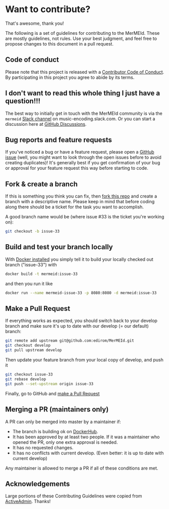 # Want to contribute?

That's awesome, thank you!

The following is a set of guidelines for contributing to the MerMEId. These are mostly guidelines, not rules. Use your best judgment, and feel free to propose changes to this document in a pull request.


## Code of conduct

Please note that this project is released with a [Contributor Code of Conduct]. By participating in this project you agree to abide by its terms.


## I don't want to read this whole thing I just have a question!!!

The best way to initially get in touch with the MerMEId community is via the `mermeid` [Slack channel] on music-encoding.slack.com.
Or you can start a discussion here at [GitHub Discussions].


## Bug reports and feature requests

If you've noticed a bug or have a feature request, please open a [GitHub issue] (well, you might want to look through the open issues before to avoid creating duplicates)! It's generally best if you get confirmation of your bug or approval for your feature request this way before starting to code.


## Fork & create a branch

If this is something you think you can fix, then [fork this repo] and create
a branch with a descriptive name. Please keep in mind that before coding along there should be a ticket for the task you want to accomplish.

A good branch name would be (where issue #33 is the ticket you're working on):

```sh
git checkout -b issue-33
```

## Build and test your branch locally

With [Docker installed] you simply tell it to build your locally checked out branch ("issue-33") with

```sh
docker build -t mermeid:issue-33
```

and then you run it like 

```sh
docker run --name mermeid-issue-33 -p 8080:8080 -d mermeid:issue-33
```

## Make a Pull Request

If everything works as expected, you should switch back to your develop branch and make sure it's up to date with our develop (= our default) branch:
```sh
git remote add upstream git@github.com:edirom/MerMEId.git
git checkout develop
git pull upstream develop
```

Then update your feature branch from your local copy of develop, and push it

```sh
git checkout issue-33
git rebase develop
git push --set-upstream origin issue-33
```

Finally, go to GitHub and [make a Pull Request]

## Merging a PR (maintainers only)

A PR can only be merged into master by a maintainer if:

* The branch is building ok on [DockerHub].
* It has been approved by at least two people. If it was a maintainer who opened the PR, only one extra approval is needed.
* It has no requested changes.
* It has no conflicts with current develop. (Even better: it is up to date with current develop)

Any maintainer is allowed to merge a PR if all of these conditions are
met.


## Acknowledgements

Large portions of these Contributing Guidelines were copied from [ActiveAdmin]. Thanks!

[Contributor Code of Conduct]: CODE_OF_CONDUCT.md
[Slack channel]: https://join.slack.com/t/music-encoding/shared_invite/zt-4zgx6zbq-2jEjDiUT7ym3dygTaY8C0g 
[GitHub Discussions]: https://github.com/Edirom/MerMEId/discussions
[GitHub issue]: https://github.com/Edirom/MerMEId/issues/new
[fork this repo]: https://help.github.com/articles/fork-a-repo
[Docker installed]: https://docs.docker.com/get-docker/
[make a pull request]: https://help.github.com/articles/creating-a-pull-request
[ActiveAdmin]: https://github.com/activeadmin/activeadmin/blob/HEAD/CONTRIBUTING.md
[DockerHub]: https://hub.docker.com/r/edirom/mermeid
